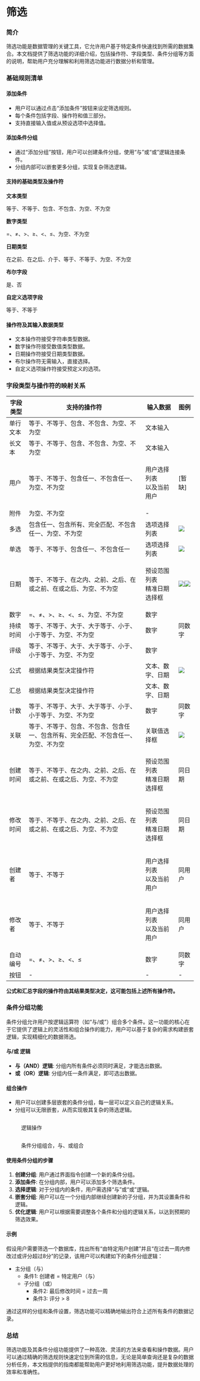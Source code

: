 # 筛选

### 简介

筛选功能是数据管理的关键工具，它允许用户基于特定条件快速找到所需的数据集合。本文档提供了筛选功能的详细介绍，包括操作符、字段类型、条件分组等方面的说明，帮助用户充分理解和利用筛选功能进行数据分析和管理。

### 基础规则清单

#### 添加条件

* 用户可以通过点击“添加条件”按钮来设定筛选规则。
* 每个条件包括字段、操作符和值三部分。
* 支持直接输入值或从预设选项中选择值。

#### 添加条件分组

* 通过“添加分组”按钮，用户可以创建条件分组，使用“与”或“或”逻辑连接条件。
* 分组内部可以嵌套更多分组，实现复杂筛选逻辑。

#### 支持的基础类型及操作符

**文本类型**

等于、不等于、包含、不包含、为空、不为空

**数字类型**

\=、≠、>、≥、<、≤、为空、不为空

**日期类型**

在之前、在之后、介于、等于、不等于、为空、不为空

**布尔字段**

是、否

**自定义选项字段**

等于、不等于

#### 操作符及其输入数据类型

* 文本操作符接受字符串类型数据。
* 数字操作符接受数值类型数据。
* 日期操作符接受日期类型数据。
* 布尔操作符无需输入，直接选择。
* 自定义选项操作符接受预定义的选项。

### 字段类型与操作符的映射关系

| 字段类型 | 支持的操作符                                    | 输入数据                     | 图例                                                                                                                                                                          |
| ---- | ----------------------------------------- | ------------------------ | --------------------------------------------------------------------------------------------------------------------------------------------------------------------------- |
| 单行文本 | 等于、不等于、包含、不包含、为空、不为空                      | 文本输入                     | <img src="../../../.gitbook/assets/image (41).png" alt="" data-size="original">                                                                                             |
| 长文本  | 等于、不等于、包含、不包含、为空、不为空                      | 文本输入                     | <img src="../../../.gitbook/assets/image (42).png" alt="" data-size="original">                                                                                             |
| 用户   | 等于、不等于、包含任一、不包含任一、为空、不为空                  | <p>用户选择列表<br>以及当前用户</p>  | \[暂缺]                                                                                                                                                                       |
| 附件   | 为空、不为空                                    | -                        | <img src="../../../.gitbook/assets/image (43).png" alt="" data-size="original">                                                                                             |
| 多选   | 包含任一、包含所有、完全匹配、不包含任一、为空、不为空               | 选项选择列表                   | ![](<../../../.gitbook/assets/image (45).png>)<img src="../../../.gitbook/assets/image (44).png" alt="" data-size="original">                                               |
| 单选   | 等于、不等于、包含任一、不包含任一                         | 选项选择列表                   | <img src="../../../.gitbook/assets/image (46).png" alt="" data-size="original">![](<../../../.gitbook/assets/image (47).png>)                                               |
| 日期   | 等于、不等于、在之内、之前、之后、在或之前、在或之后、为空、不为空         | <p>预设范围列表<br>精准日期选择框</p> | <img src="../../../.gitbook/assets/image (48).png" alt="" data-size="original">![](<../../../.gitbook/assets/image (49).png>)![](<../../../.gitbook/assets/image (50).png>) |
| 数字   | =、≠、>、≥、<、≤、为空、不为空                        | 数字                       | <img src="../../../.gitbook/assets/image (51).png" alt="" data-size="original">                                                                                             |
| 持续时间 | 等于、不等于、大于、大于等于、小于、小于等于、为空、不为空             | 数字                       | 同数字                                                                                                                                                                         |
| 评级   | 等于、不等于、大于、大于等于、小于、小于等于、为空、不为空             | 数字                       | <img src="../../../.gitbook/assets/image (52).png" alt="" data-size="original">                                                                                             |
| 公式   | 根据结果类型决定操作符                               | 文本、数字、日期                 | <img src="../../../.gitbook/assets/image (53).png" alt="" data-size="original">![](<../../../.gitbook/assets/image (54).png>)                                               |
| 汇总   | 根据结果类型决定操作符                               | 文本、数字、日期                 | <img src="../../../.gitbook/assets/image (36).png" alt="" data-size="original">                                                                                             |
| 计数   | 等于、不等于、大于、大于等于、小于、小于等于、为空、不为空             | 数字                       | 同数字                                                                                                                                                                         |
| 关联   | 等于、不等于、包含、不包含、包含任一、包含所有、完全匹配、不包含任一、为空、不为空 |  关联值选择框                  | <img src="../../../.gitbook/assets/image (55).png" alt="" data-size="original">![](<../../../.gitbook/assets/image (56).png>)                                               |
| 创建时间 | 等于、不等于、在之内、之前、之后、在或之前、在或之后、为空、不为空         | <p>预设范围列表<br>精准日期选择框</p> | 同日期                                                                                                                                                                         |
| 修改时间 | 等于、不等于、在之内、之前、之后、在或之前、在或之后、为空、不为空         | <p>预设范围列表<br>精准日期选择框</p> | 同日期                                                                                                                                                                         |
| 创建者  | 等于、不等于                                    | <p>用户选择列表<br>以及当前用户</p>  | 同用户                                                                                                                                                                         |
| 修改者  | 等于、不等于                                    | <p>用户选择列表<br>以及当前用户</p>  | 同用户                                                                                                                                                                         |
| 自动编号 | =、≠、>、≥、<、≤                               | 数字                       | 同数字                                                                                                                                                                         |
| 按钮   | -                                         | -                        | -                                                                                                                                                                           |



**公式和汇总字段的操作符由其结果类型决定，这可能包括上述所有操作符。**

### 条件分组功能

条件分组允许用户按逻辑运算符（如“与/或”）组合多个条件。这一功能的核心在于它提供了逻辑上的灵活性和组合操作的能力，用户可以基于复杂的需求构建嵌套逻辑，实现精细化的数据筛选。

#### 与/或 逻辑

* **与（AND）逻辑**: 分组内所有条件必须同时满足，才能选出数据。
* **或（OR）逻辑**: 分组内任一条件满足，即可选出数据。

#### 组合操作

* 用户可以创建多层嵌套的条件分组，每一层可以定义自己的逻辑关系。
* 分组可以无限嵌套，从而实现极其复杂的筛选逻辑。

<figure><img src="../../../.gitbook/assets/image (37).png" alt=""><figcaption><p>逻辑操作</p></figcaption></figure>

<figure><img src="../../../.gitbook/assets/image (39).png" alt=""><figcaption><p>条件分组组合，与、或组合</p></figcaption></figure>

#### 使用条件分组的步骤

1. **创建分组**: 用户通过界面指令创建一个新的条件分组。
2. **添加条件**: 在分组内部，用户可以添加多个筛选条件。
3. **选择逻辑**: 对于分组内的条件，用户需选择“与”或“或”逻辑。
4. **嵌套分组**: 用户可以在一个分组内部继续创建新的子分组，并为其设置条件和逻辑。
5. **优化逻辑**: 用户可以根据需要调整各个条件和分组的逻辑关系，以达到预期的筛选效果。

#### 示例

假设用户需要筛选一个数据库，找出所有“由特定用户创建”并且“在过去一周内修改过或评分超过8分”的记录，该用户可以构建如下的条件分组逻辑：

* 主分组（与）
  * 条件1: 创建者 = 特定用户（与）
  * 子分组（或）
    * 条件2: 最后修改时间 = 过去一周
    * 条件3: 评分 > 8

通过这样的分组和条件设置，筛选功能可以精确地输出符合上述所有条件的数据记录。



### 总结

筛选功能及其条件分组功能提供了一种高效、灵活的方法来查看和操作数据。用户可以通过精确的筛选规则快速定位到所需的信息，无论是简单查询还是复杂的数据分析任务，本文档提供的指南都能帮助用户更好地利用筛选功能，提升数据处理的效率和准确性。
